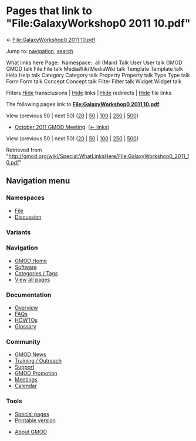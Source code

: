 <div id="mw-page-base" class="noprint">

</div>

<div id="mw-head-base" class="noprint">

</div>

<div id="content" class="mw-body" role="main">

<span id="top"></span>

<div id="mw-js-message" style="display:none;">

</div>



# <span dir="auto">Pages that link to "File:GalaxyWorkshop0 2011 10.pdf"</span>

<div id="bodyContent">

<div id="contentSub">

← [File:GalaxyWorkshop0 2011
10.pdf](/wiki/File:GalaxyWorkshop0_2011_10.pdf "File:GalaxyWorkshop0 2011 10.pdf")

</div>

<div id="jump-to-nav" class="mw-jump">

Jump to: [navigation](#mw-navigation), [search](#p-search)

</div>

<div id="mw-content-text">

What links here Page:  Namespace:  all (Main) Talk User User talk GMOD
GMOD talk File File talk MediaWiki MediaWiki talk Template Template talk
Help Help talk Category Category talk Property Property talk Type Type
talk Form Form talk Concept Concept talk Filter Filter talk Widget
Widget talk

Filters
[Hide](/mediawiki/index.php?title=Special:WhatLinksHere/File:GalaxyWorkshop0_2011_10.pdf&hidetrans=1 "Special:WhatLinksHere/File:GalaxyWorkshop0 2011 10.pdf")
transclusions \|
[Hide](/mediawiki/index.php?title=Special:WhatLinksHere/File:GalaxyWorkshop0_2011_10.pdf&hidelinks=1 "Special:WhatLinksHere/File:GalaxyWorkshop0 2011 10.pdf")
links \|
[Hide](/mediawiki/index.php?title=Special:WhatLinksHere/File:GalaxyWorkshop0_2011_10.pdf&hideredirs=1 "Special:WhatLinksHere/File:GalaxyWorkshop0 2011 10.pdf")
redirects \|
[Hide](/mediawiki/index.php?title=Special:WhatLinksHere/File:GalaxyWorkshop0_2011_10.pdf&hideimages=1 "Special:WhatLinksHere/File:GalaxyWorkshop0 2011 10.pdf")
file links

The following pages link to **[File:GalaxyWorkshop0 2011
10.pdf](/wiki/File:GalaxyWorkshop0_2011_10.pdf "File:GalaxyWorkshop0 2011 10.pdf")**:

View (previous 50 \| next 50)
([20](/mediawiki/index.php?title=Special:WhatLinksHere/File:GalaxyWorkshop0_2011_10.pdf&limit=20 "Special:WhatLinksHere/File:GalaxyWorkshop0 2011 10.pdf")
\|
[50](/mediawiki/index.php?title=Special:WhatLinksHere/File:GalaxyWorkshop0_2011_10.pdf&limit=50 "Special:WhatLinksHere/File:GalaxyWorkshop0 2011 10.pdf")
\|
[100](/mediawiki/index.php?title=Special:WhatLinksHere/File:GalaxyWorkshop0_2011_10.pdf&limit=100 "Special:WhatLinksHere/File:GalaxyWorkshop0 2011 10.pdf")
\|
[250](/mediawiki/index.php?title=Special:WhatLinksHere/File:GalaxyWorkshop0_2011_10.pdf&limit=250 "Special:WhatLinksHere/File:GalaxyWorkshop0 2011 10.pdf")
\|
[500](/mediawiki/index.php?title=Special:WhatLinksHere/File:GalaxyWorkshop0_2011_10.pdf&limit=500 "Special:WhatLinksHere/File:GalaxyWorkshop0 2011 10.pdf"))

- [October 2011 GMOD
  Meeting](/wiki/October_2011_GMOD_Meeting "October 2011 GMOD Meeting") ‎
  <span class="mw-whatlinkshere-tools">([←
  links](/mediawiki/index.php?title=Special:WhatLinksHere&target=October+2011+GMOD+Meeting "Special:WhatLinksHere"))</span>

View (previous 50 \| next 50)
([20](/mediawiki/index.php?title=Special:WhatLinksHere/File:GalaxyWorkshop0_2011_10.pdf&limit=20 "Special:WhatLinksHere/File:GalaxyWorkshop0 2011 10.pdf")
\|
[50](/mediawiki/index.php?title=Special:WhatLinksHere/File:GalaxyWorkshop0_2011_10.pdf&limit=50 "Special:WhatLinksHere/File:GalaxyWorkshop0 2011 10.pdf")
\|
[100](/mediawiki/index.php?title=Special:WhatLinksHere/File:GalaxyWorkshop0_2011_10.pdf&limit=100 "Special:WhatLinksHere/File:GalaxyWorkshop0 2011 10.pdf")
\|
[250](/mediawiki/index.php?title=Special:WhatLinksHere/File:GalaxyWorkshop0_2011_10.pdf&limit=250 "Special:WhatLinksHere/File:GalaxyWorkshop0 2011 10.pdf")
\|
[500](/mediawiki/index.php?title=Special:WhatLinksHere/File:GalaxyWorkshop0_2011_10.pdf&limit=500 "Special:WhatLinksHere/File:GalaxyWorkshop0 2011 10.pdf"))

</div>

<div class="printfooter">

Retrieved from
"<http://gmod.org/wiki/Special:WhatLinksHere/File:GalaxyWorkshop0_2011_10.pdf>"

</div>

<div id="catlinks" class="catlinks catlinks-allhidden">

</div>

<div class="visualClear">

</div>

</div>

</div>

<div id="mw-navigation">

## Navigation menu

<div id="mw-head">



<div id="left-navigation">

<div id="p-namespaces" class="vectorTabs" role="navigation"
aria-labelledby="p-namespaces-label">

### Namespaces

- <span id="ca-nstab-image"><a href="/wiki/File:GalaxyWorkshop0_2011_10.pdf" accesskey="c"
  title="View the file page [c]">File</a></span>
- <span id="ca-talk"><a
  href="/mediawiki/index.php?title=File_talk:GalaxyWorkshop0_2011_10.pdf&amp;action=edit&amp;redlink=1"
  accesskey="t"
  title="Discussion about the content page [t]">Discussion</a></span>

</div>

<div id="p-variants" class="vectorMenu emptyPortlet" role="navigation"
aria-labelledby="p-variants-label">

### 

### Variants[](#)

<div class="menu">

</div>

</div>

</div>





</div>

</div>

</div>

<div id="mw-panel">

<div id="p-logo" role="banner">

<a href="/wiki/Main_Page"
style="background-image: url(http://gmod.org/images/GMOD-cogs.png);"
title="Visit the main page"></a>

</div>

<div id="p-Navigation" class="portal" role="navigation"
aria-labelledby="p-Navigation-label">

### Navigation

<div class="body">

- <span id="n-GMOD-Home">[GMOD Home](/wiki/Main_Page)</span>
- <span id="n-Software">[Software](/wiki/GMOD_Components)</span>
- <span id="n-Categories-.2F-Tags">[Categories /
  Tags](/wiki/Categories)</span>
- <span id="n-View-all-pages">[View all
  pages](/wiki/Special:AllPages)</span>

</div>

</div>

<div id="p-Documentation" class="portal" role="navigation"
aria-labelledby="p-Documentation-label">

### Documentation

<div class="body">

- <span id="n-Overview">[Overview](/wiki/Overview)</span>
- <span id="n-FAQs">[FAQs](/wiki/Category:FAQ)</span>
- <span id="n-HOWTOs">[HOWTOs](/wiki/Category:HOWTO)</span>
- <span id="n-Glossary">[Glossary](/wiki/Glossary)</span>

</div>

</div>

<div id="p-Community" class="portal" role="navigation"
aria-labelledby="p-Community-label">

### Community

<div class="body">

- <span id="n-GMOD-News">[GMOD News](/wiki/GMOD_News)</span>
- <span id="n-Training-.2F-Outreach">[Training /
  Outreach](/wiki/Training_and_Outreach)</span>
- <span id="n-Support">[Support](/wiki/Support)</span>
- <span id="n-GMOD-Promotion">[GMOD
  Promotion](/wiki/GMOD_Promotion)</span>
- <span id="n-Meetings">[Meetings](/wiki/Meetings)</span>
- <span id="n-Calendar">[Calendar](/wiki/Calendar)</span>

</div>

</div>

<div id="p-tb" class="portal" role="navigation"
aria-labelledby="p-tb-label">

### Tools

<div class="body">

- <span id="t-specialpages"><a href="/wiki/Special:SpecialPages" accesskey="q"
  title="A list of all special pages [q]">Special pages</a></span>
- <span id="t-print"><a
  href="/mediawiki/index.php?title=Special:WhatLinksHere/File:GalaxyWorkshop0_2011_10.pdf&amp;printable=yes"
  rel="alternate" accesskey="p"
  title="Printable version of this page [p]">Printable version</a></span>

</div>

</div>

</div>

</div>

<div id="footer" role="contentinfo">

- <span id="footer-places-about">[About
  GMOD](/wiki/GMOD:About "GMOD:About")</span>

<!-- -->






</div>
